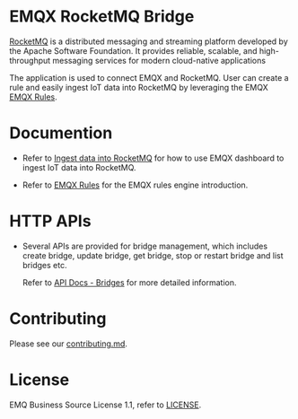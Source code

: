 # EMQX RocketMQ Bridge

[RocketMQ](https://github.com/apache/rocketmq) is a distributed messaging and
streaming platform developed by the Apache Software Foundation.
It provides reliable, scalable, and high-throughput messaging services for modern cloud-native applications

The application is used to connect EMQX and RocketMQ.
User can create a rule and easily ingest IoT data into RocketMQ by leveraging
the EMQX [EMQX Rules](https://docs.emqx.com/en/enterprise/v5.0/data-integration/rules.html).


# Documention

- Refer to [Ingest data into RocketMQ](https://docs.emqx.com/en/enterprise/v5.0/data-integration/data-bridge-rocketmq.html)
  for how to use EMQX dashboard to ingest IoT data into RocketMQ.

- Refer to [EMQX Rules](https://docs.emqx.com/en/enterprise/v5.0/data-integration/rules.html)
  for the EMQX rules engine introduction.


# HTTP APIs

- Several APIs are provided for bridge management, which includes create bridge,
  update bridge, get bridge, stop or restart bridge and list bridges etc.

  Refer to [API Docs - Bridges](https://docs.emqx.com/en/enterprise/v5.0/admin/api-docs.html#tag/Bridges)
  for more detailed information.


# Contributing

Please see our [contributing.md](../../CONTRIBUTING.md).


# License

EMQ Business Source License 1.1, refer to [LICENSE](BSL.txt).
